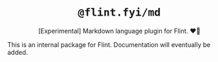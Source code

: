 <h1 align="center"><code>@flint.fyi/md</code></h1>

<p align="center">
	[Experimental] Markdown language plugin for Flint.
	❤️‍🔥
</p>

This is an internal package for Flint.
Documentation will eventually be added.
